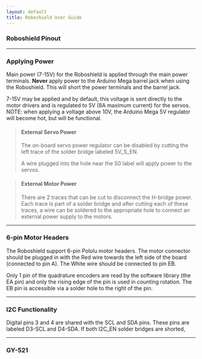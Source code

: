 ```yaml
---
layout: default
title: Roboshield User Guide
---
```



### Roboshield Pinout

---

### Applying Power

Main power (7-15V) for the Roboshield is applied through the main power terminals.  **Never** apply power to the Arduino Mega barrel jack when using the Roboshield.  This will short the power terminals and the barrel jack.

7-15V may be applied and by default, this voltage is sent directly to the motor drivers and is regulated to 5V (8A maximum current) for the servos.  NOTE: when applying a voltage above 10V, the Arduino Mega 5V regulator will become hot, but will be functional.

>#### External Servo Power
>
>The on-board servo power regulator can be disabled by cutting the left trace of the solder bridge labeled 5V_S_EN.
>
>A wire plugged into the hole near the S0 label will apply power to the servos.

>#### External Motor Power
>
>There are 2 traces that can be cut to disconnect the H-bridge power.  Each trace is part of a solder bridge and after cutting each of these traces, a wire can be soldered to the appropriate hole to connect an external power supply to the motors. 

---

### 6-pin Motor Headers

The Roboshield support 6-pin Pololu motor headers.  The motor connector should be plugged in with the Red wire towards the left side of the board (connected to pin A).  The White wire should be connected to pin EB.  

Only 1 pin of the quadrature encoders are read by the software library (the EA pin) and only the rising edge of the pin is used in counting rotation.  The EB pin is accessible via a solder hole to the right of the pin.

---

### I2C Functionality

Digital pins 3 and 4 are shared with the SCL and SDA pins.  These pins are labeled D3-SCL and D4-SDA.  If both I2C_EN solder bridges are shorted, 


---

### GY-521 



